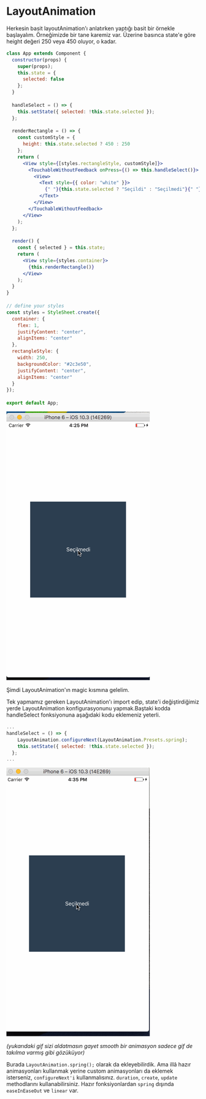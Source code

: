 # LayoutAnimation

Herkesin basit layoutAnimation'ı anlatırken yaptığı basit bir örnekle başlayalım. Örneğimizde bir tane karemiz var. Üzerine basınca state'e göre height değeri 250 veya 450 oluyor, o kadar.

```jsx
class App extends Component {
  constructor(props) {
    super(props);
    this.state = {
      selected: false
    };
  }

  handleSelect = () => {
    this.setState({ selected: !this.state.selected });
  };

  renderRectangle = () => {
    const customStyle = {
      height: this.state.selected ? 450 : 250
    };
    return (
      <View style={[styles.rectangleStyle, customStyle]}>
        <TouchableWithoutFeedback onPress={() => this.handleSelect()}>
          <View>
            <Text style={{ color: "white" }}>
              {" "}{this.state.selected ? "Seçildi" : "Seçilmedi"}{" "}
            </Text>
          </View>
        </TouchableWithoutFeedback>
      </View>
    );
  };

  render() {
    const { selected } = this.state;
    return (
      <View style={styles.container}>
        {this.renderRectangle()}
      </View>
    );
  }
}

// define your styles
const styles = StyleSheet.create({
  container: {
    flex: 1,
    justifyContent: "center",
    alignItems: "center"
  },
  rectangleStyle: {
    width: 250,
    backgroundColor: "#2c3e50",
    justifyContent: "center",
    alignItems: "center"
  }
});

export default App;

```

![](/assets/rnn-layoutanimation-1.gif)

Şimdi LayoutAnimation'ın magic kısmına gelelim.

Tek yapmamız gereken LayoutAnimation'ı import edip, state'i değiştirdiğimiz yerde LayoutAnimation konfigurasyonunu yapmak.Baştaki kodda handleSelect fonksiyonuna aşağıdaki kodu eklemeniz yeterli.

```js
...
handleSelect = () => {
    LayoutAnimation.configureNext(LayoutAnimation.Presets.spring);
    this.setState({ selected: !this.state.selected });
  };
...  
```

![](/assets/rnn-layoutanimation-2.gif)

_\(yukarıdaki gif sizi aldatmasın gayet smooth bir animasyon sadece gif de takılma varmış gibi gözüküyor\)_

Burada `LayoutAnimation.spring();` olarak da ekleyebilirdik. Ama illâ hazır animasyonları kullanmak yerine custom animasyonları da eklemek isterseniz, `configureNext'i` kullanmalısınız. `duration`, `create`, `update` methodlarını kullanabilirsiniz. Hazır fonksiyonlardan `spring`  dışında `easeInEaseOut` ve `linear` var. 

